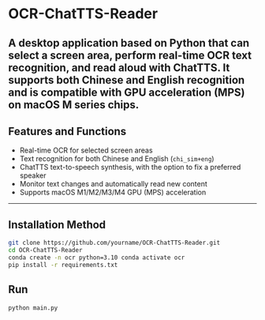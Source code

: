 # OCR-ChatTTS-Reader

A desktop application based on Python that can select a screen area, perform real-time OCR text recognition, and read aloud with ChatTTS. It supports both Chinese and English recognition and is compatible with GPU acceleration (MPS) on macOS M series chips. 
---

## Features and Functions 
- Real-time OCR for selected screen areas
- Text recognition for both Chinese and English (`chi_sim+eng`)
- ChatTTS text-to-speech synthesis, with the option to fix a preferred speaker
- Monitor text changes and automatically read new content
- Supports macOS M1/M2/M3/M4 GPU (MPS) acceleration 
---

## Installation Method 
```bash
git clone https://github.com/yourname/OCR-ChatTTS-Reader.git
cd OCR-ChatTTS-Reader
conda create -n ocr python=3.10 conda activate ocr
pip install -r requirements.txt
```

## Run
```bash
python main.py
```
